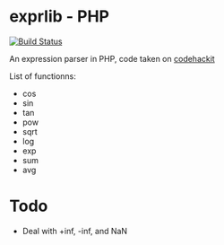 exprlib - PHP
=============

[![Build Status](https://secure.travis-ci.org/rezzza/exprlib.png)](http://travis-ci.org/rezzza/exprlib)

An expression parser in PHP, code taken on [codehackit](http://codehackit.blogspot.fr/2011/08/expression-parser-in-php.html)

List of functionns:

- cos
- sin
- tan
- pow
- sqrt
- log
- exp
- sum
- avg

# Todo

+ Deal with +inf, -inf, and NaN
